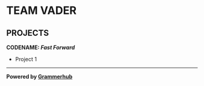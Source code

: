 # TEAM VADER

## PROJECTS

**CODENAME: _Fast Forward_**
- Project 1



______________________________
**Powered by [Grammerhub](http://discord.grammerhub.org)**

